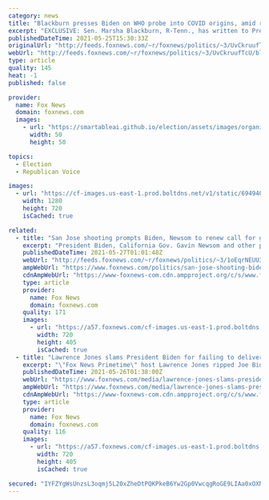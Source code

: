 ```yaml
---
category: news
title: "Blackburn presses Biden on WHO probe into COVID origins, amid renewed scrutiny of Wuhan lab"
excerpt: "EXCLUSIVE: Sen. Marsha Blackburn, R-Tenn., has written to President Biden to press him about ongoing concerns with the World Health Organization's investigation into the origins of the COVID-19 outbreak -- amid renewed scrutiny of the Wuhan Institute of Virology, where some believe the pandemic may have"
publishedDateTime: 2021-05-25T15:30:33Z
originalUrl: "http://feeds.foxnews.com/~r/foxnews/politics/~3/UvCkruufTcU/blackburn-biden-who-probe-covid-origins-wuhan-lab"
webUrl: "http://feeds.foxnews.com/~r/foxnews/politics/~3/UvCkruufTcU/blackburn-biden-who-probe-covid-origins-wuhan-lab"
type: article
quality: 145
heat: -1
published: false

provider:
  name: Fox News
  domain: foxnews.com
  images:
    - url: "https://smartableai.github.io/election/assets/images/organizations/foxnews.com-50x50.jpg"
      width: 50
      height: 50

topics:
  - Election
  - Republican Voice

images:
  - url: "https://cf-images.us-east-1.prod.boltdns.net/v1/static/694940094001/7ae325c8-e306-4891-9ae9-6b0b9f33589c/6686ca74-f4f4-4130-8448-8cc5a22af4ee/1280x720/match/image.jpg"
    width: 1280
    height: 720
    isCached: true

related:
  - title: "San Jose shooting prompts Biden, Newsom to renew call for gun control measures"
    excerpt: "President Biden, California Gov. Gavin Newsom and other prominent Democrats renewed calls for tighter gun laws on Wednesday after a deadly mass shooting at a California rail yard."
    publishedDateTime: 2021-05-27T01:01:48Z
    webUrl: "http://feeds.foxnews.com/~r/foxnews/politics/~3/1oEqrNEUU30/san-jose-shooting-biden-newsom-gun-control"
    ampWebUrl: "https://www.foxnews.com/politics/san-jose-shooting-biden-newsom-gun-control.amp"
    cdnAmpWebUrl: "https://www-foxnews-com.cdn.ampproject.org/c/s/www.foxnews.com/politics/san-jose-shooting-biden-newsom-gun-control.amp"
    type: article
    provider:
      name: Fox News
      domain: foxnews.com
    quality: 171
    images:
      - url: "https://a57.foxnews.com/cf-images.us-east-1.prod.boltdns.net/v1/static/694940094001/75fd10f9-5ed7-4a0a-a339-cec24197305e/c2c66037-e392-4e1e-b849-923bdaf2f091/1280x720/match/720/405/image.jpg?ve=1&tl=1"
        width: 720
        height: 405
        isCached: true
  - title: "Lawrence Jones slams President Biden for failing to deliver on promise to 'heal' America: 'Where are we now?'"
    excerpt: "\"Fox News Primetime\" host Lawrence Jones ripped Joe Biden and Democrats Tuesday for their lack of urgency in solving America’s policing problem and not addressing the real issues facing Black America."
    publishedDateTime: 2021-05-26T01:38:00Z
    webUrl: "https://www.foxnews.com/media/lawrence-jones-slams-president-biden-failing-promise-heal-america"
    ampWebUrl: "https://www.foxnews.com/media/lawrence-jones-slams-president-biden-failing-promise-heal-america.amp"
    cdnAmpWebUrl: "https://www-foxnews-com.cdn.ampproject.org/c/s/www.foxnews.com/media/lawrence-jones-slams-president-biden-failing-promise-heal-america.amp"
    type: article
    provider:
      name: Fox News
      domain: foxnews.com
    quality: 116
    images:
      - url: "https://a57.foxnews.com/cf-images.us-east-1.prod.boltdns.net/v1/static/694940094001/178211ca-6a68-4596-9274-d5b737e196fb/9c302308-93b8-4828-a2fb-0d653120b8ca/1280x720/match/720/405/image.jpg?ve=1&tl=1"
        width: 720
        height: 405
        isCached: true

secured: "IYFZYgWsUnzsL3oqmj5L20xZheDtPQKPkeB6Yw2Gp0VwcqgRoGE9LIAa0xOXNGlnckfYCwdckWTAHrt6hRFp0Jnhq1AlqH10XR1x/Ck3HyzeIe6lecGP9E4qZHtQ/yQhP8rvVc326CRWJvc9xbxlGG5u1GmdrQFfDHmk++3OXIwsomoDdgazR40x+fBdmxYo6m+iNFvOVZLLcovLnc/T486OXmanQeHVy90vqx4xexdqm8ZiyHfFllpf5F09E34hDVB525HdAPjqIUulnzFXgz+K1klPdjvXr9H8MTH5la1/xW0mEjyf/htZu3nPAFfjU2YAxqDcmt8O1JnkpJjllQb9huXMbQFFS9aiAoaWRhI=;mBRsNegBxyEkMXuz2+wixA=="
---
```


